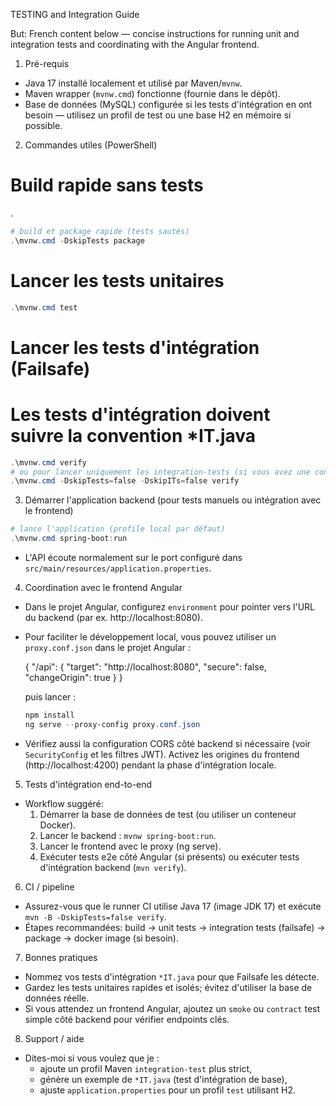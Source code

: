 TESTING and Integration Guide

But: French content below — concise instructions for running unit and integration tests and coordinating with the Angular frontend.

1) Pré-requis
- Java 17 installé localement et utilisé par Maven/`mvnw`.
- Maven wrapper (`mvnw.cmd`) fonctionne (fournie dans le dépôt).
- Base de données (MySQL) configurée si les tests d'intégration en ont besoin — utilisez un profil de test ou une base H2 en mémoire si possible.

2) Commandes utiles (PowerShell)
# Build rapide sans tests
.
```powershell
# build et package rapide (tests sautés)
.\mvnw.cmd -DskipTests package
```

# Lancer les tests unitaires
```powershell
.\mvnw.cmd test
```

# Lancer les tests d'intégration (Failsafe)
# Les tests d'intégration doivent suivre la convention *IT.java
```powershell
.\mvnw.cmd verify
# ou pour lancer uniquement les integration-tests (si vous avez une configuration custom):
.\mvnw.cmd -DskipTests=false -DskipITs=false verify
```

3) Démarrer l'application backend (pour tests manuels ou intégration avec le frontend)
```powershell
# lance l'application (profile local par défaut)
.\mvnw.cmd spring-boot:run
```
- L'API écoute normalement sur le port configuré dans `src/main/resources/application.properties`.

4) Coordination avec le frontend Angular
- Dans le projet Angular, configurez `environment` pour pointer vers l'URL du backend (par ex. http://localhost:8080).
- Pour faciliter le développement local, vous pouvez utiliser un `proxy.conf.json` dans le projet Angular :

  {
    "/api": {
      "target": "http://localhost:8080",
      "secure": false,
      "changeOrigin": true
    }
  }

  puis lancer :
  ```powershell
  npm install
  ng serve --proxy-config proxy.conf.json
  ```

- Vérifiez aussi la configuration CORS côté backend si nécessaire (voir `SecurityConfig` et les filtres JWT). Activez les origines du frontend (http://localhost:4200) pendant la phase d'intégration locale.

5) Tests d'intégration end-to-end
- Workflow suggéré:
  1. Démarrer la base de données de test (ou utiliser un conteneur Docker).
  2. Lancer le backend : `mvnw spring-boot:run`.
  3. Lancer le frontend avec le proxy (ng serve).
  4. Exécuter tests e2e côté Angular (si présents) ou exécuter tests d'intégration backend (`mvn verify`).

6) CI / pipeline
- Assurez-vous que le runner CI utilise Java 17 (image JDK 17) et exécute `mvn -B -DskipTests=false verify`.
- Étapes recommandées: build -> unit tests -> integration tests (failsafe) -> package -> docker image (si besoin).

7) Bonnes pratiques
- Nommez vos tests d'intégration `*IT.java` pour que Failsafe les détecte.
- Gardez les tests unitaires rapides et isolés; évitez d'utiliser la base de données réelle.
- Si vous attendez un frontend Angular, ajoutez un `smoke` ou `contract` test simple côté backend pour vérifier endpoints clés.

8) Support / aide
- Dites-moi si vous voulez que je :
  - ajoute un profil Maven `integration-test` plus strict,
  - génère un exemple de `*IT.java` (test d'intégration de base),
  - ajuste `application.properties` pour un profil `test` utilisant H2.
